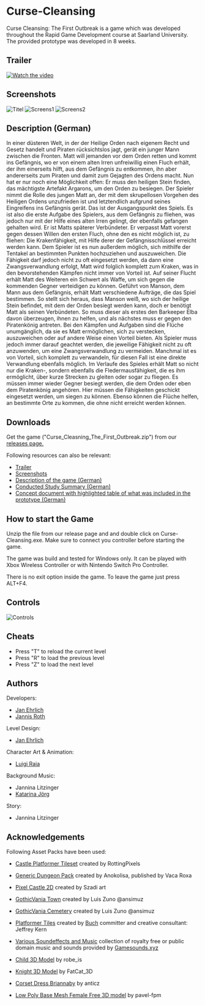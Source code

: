 # Curse-Cleansing
Curse Cleansing: The First Outbreak is a game which was developed throughout the Rapid Game Development course at Saarland University. The provided prototype was developed in 8 weeks. 

## Trailer

[![Watch the video](https://github.com/JanEhrlich/Curse-Cleansing/blob/master/Screenshots/trailer_video.PNG?raw=true)](https://drive.google.com/open?id=1gnjEUiMrySlrr3_bwYT62fRiAb_POV29)

## Screenshots

![Titel](https://github.com/JanEhrlich/Curse-Cleansing/blob/master/Screenshots/titel.png?raw=true)
![Screens1](https://github.com/JanEhrlich/Curse-Cleansing/blob/master/Screenshots/19.png?raw=true)
![Screens2](https://github.com/JanEhrlich/Curse-Cleansing/blob/master/Screenshots/20.png?raw=true)

## Description (German)

In einer düsteren Welt, in der der Heilige Orden nach eigenem Recht und Gesetz handelt und Piraten rücksichtslos jagt, gerät ein junger Mann zwischen die Fronten. Matt will jemanden vor dem Orden retten und kommt ins Gefängnis, wo er von einem alten Irren unfreiwillig einen Fluch erhält, der ihm einerseits hilft, aus dem Gefängnis zu entkommen, ihn aber andererseits zum Piraten und damit zum Gejagten des Ordens macht. Nun hat er nur noch eine Möglichkeit offen: Er muss den heiligen Stein finden, das mächtigste Artefakt Argarons, um den Orden zu besiegen.
Der Spieler nimmt die Rolle des jungen Matt an, der mit dem skrupellosen Vorgehen des Heiligen Ordens unzufrieden ist und letztendlich aufgrund seines Eingreifens ins Gefängnis gerät. Das ist der Ausgangspunkt des Spiels. Es ist also die erste Aufgabe des Spielers, aus dem Gefängnis zu fliehen, was jedoch nur mit der Hilfe eines alten Irren gelingt, der ebenfalls gefangen gehalten wird. Er ist Matts späterer Verbündeter. Er verpasst Matt vorerst gegen dessen Willen den ersten Fluch, ohne den es nicht möglich ist, zu fliehen: Die Krakenfähigkeit, mit Hilfe derer der Gefängnisschlüssel erreicht werden kann. Dem Spieler ist es nun außerdem möglich, sich mithilfe der Tentakel an bestimmten Punkten hochzuziehen und auszuweichen. Die Fähigkeit darf jedoch nicht zu oft eingesetzt werden, da dann eine Zwangsverwandlung erfolgt, Matt wird folglich komplett zum Kraken, was in den bevorstehenden Kämpfen nicht immer von Vorteil ist. Auf seiner Flucht erhält Matt des Weiteren ein Schwert als Waffe, um sich gegen die kommenden Gegner verteidigen zu können. Geführt von Manson, dem Mann aus dem Gefängnis, erhält Matt verschiedene Aufträge, die das Spiel bestimmen. So stellt sich heraus, dass Manson weiß, wo sich der heilige Stein befindet, mit dem der Orden besiegt werden kann, doch er benötigt Matt als seinen Verbündeten. So muss dieser als erstes den Barkeeper Elba davon überzeugen, ihnen zu helfen, und als nächstes muss er gegen den Piratenkönig antreten. Bei den Kämpfen und Aufgaben sind die Flüche unumgänglich, da sie es Matt ermöglichen, sich zu verstecken, auszuweichen oder auf andere Weise einen Vorteil bieten. Als Spieler muss jedoch immer darauf geachtet werden, die jeweilige Fähigkeit nicht zu oft anzuwenden, um eine Zwangsverwandlung zu vermeiden. Manchmal ist es von Vorteil, sich komplett zu verwandeln, für diesen Fall ist eine direkte Verwandlung ebenfalls möglich. Im Verlaufe des Spieles erhält Matt so nicht nur die Kraken-, sondern ebenfalls die Fledermausfähigkeit, die es ihm ermöglicht, über kurze Strecken zu gleiten oder sogar zu fliegen. Es müssen immer wieder Gegner besiegt werden, die dem Orden oder eben dem Piratenkönig angehören. Hier müssen die Fähigkeiten geschickt eingesetzt werden, um siegen zu können. Ebenso können die Flüche helfen, an bestimmte Orte zu kommen, die ohne nicht erreicht werden können.

## Downloads

Get the game ("Curse_Cleasning_The_First_Outbreak.zip") from our [releases page.](https://github.com/JanEhrlich/Curse-Cleansing/releases)

Following resources can also be relevant:
* [Trailer](https://drive.google.com/open?id=1gnjEUiMrySlrr3_bwYT62fRiAb_POV29)
* [Screenshots](https://github.com/JanEhrlich/Curse-Cleansing/tree/master/Screenshots)
* [Description of the game (German)](https://github.com/JanEhrlich/Curse-Cleansing/blob/master/Beschreibung_Curse_Cleansing.pdf)
* [Conducted Study Summary (German)](https://github.com/JanEhrlich/Curse-Cleansing/blob/master/StudieCurseCleasing.pdf)
* [Concept document with highlighted table of what was included in the prototype (German)](https://github.com/JanEhrlich/Curse-Cleansing/blob/master/Konzept%20Final.pdf)

## How to start the Game

Unzip the file from our release page and and double click on Curse-Cleansing.exe.
Make sure to connect you controller before starting the game.

The game was build and tested for Windows only.
It can be played with Xbox Wireless Controller or with Nintendo Switch Pro Controller.

There is no exit option inside the game. To leave the game just press ALT+F4.

## Controls
![Controls](https://github.com/JanEhrlich/Curse-Cleansing/blob/master/Screenshots/controls_table.jpg?raw=true)

## Cheats

* Press "T" to reload the current level 
* Press "R" to load the previous level 
* Press "Z" to load the next level 

## Authors

Developers:
* [Jan Ehrlich](https://github.com/janehrlich)
* [Jannis Roth](https://github.com/jannisroth)

Level Design:
* [Jan Ehrlich](https://github.com/janehrlich)

Character Art & Animation:
* [Luigi Raia](https://www.instagram.com/fuzzyraccoondesign/)

Background Music:
* Jannina Litzinger
* [Katarina Jörg](https://www.instagram.com/katarinajoerg/)

Story:
* Jannina Litzinger

## Acknowledgements

Following Asset Packs have been used:

* [Castle Platformer Tileset](https://rottingpixels.itch.io/castle-platformer-tileset-16x16free) created by RottingPixels

* [Generic Dungeon Pack](https://bakudas.itch.io/generic-dungeon-pack) created by Anokolisa, published by Vaca Roxa

* [Pixel Castle 2D](https://szadiart.itch.io/pixle-castle-2d) created by Szadi art

* [GothicVania Town](https://ansimuz.itch.io/gothicvania-town) created by Luis Zuno @ansimuz

* [GothicVania Cemetery](https://ansimuz.itch.io/gothicvania-cemetery) created by Luis Zuno @ansimuz

* [Platformer Tiles](https://opengameart.org/content/platformer-tiles-4) created by [Buch](https://opengameart.org/users/buch) 
committer and creative consultant: Jeffrey Kern

* [Various Soundeffects and Music](https://gamesounds.xyz/) collection of royalty free or public domain music and sounds provided by [Gamesounds.xyz](https://gamesounds.xyz/)

* [Child 3D Model](https://www.turbosquid.com/FullPreview/Index.cfm/ID/674892) by robe_is

* [Knight 3D Model](https://www.turbosquid.com/FullPreview/Index.cfm/ID/192070) by FatCat_3D

* [Corset Dress Briannaby](https://www.turbosquid.com/FullPreview/Index.cfm/ID/578949) by anticz

* [Low Poly Base Mesh Female Free 3D model](https://www.cgtrader.com/free-3d-models/character/woman/low-poly-base-mesh-female) by pavel-fpm
